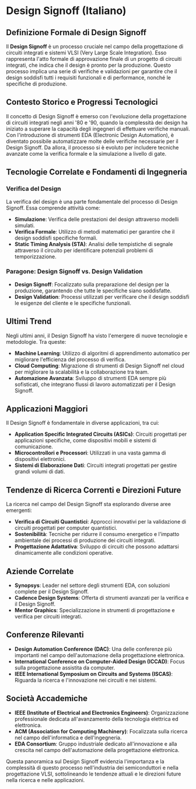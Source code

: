 # Design Signoff (Italiano)

## Definizione Formale di Design Signoff

Il **Design Signoff** è un processo cruciale nel campo della progettazione di circuiti integrati e sistemi VLSI (Very Large Scale Integration). Esso rappresenta l'atto formale di approvazione finale di un progetto di circuiti integrati, che indica che il design è pronto per la produzione. Questo processo implica una serie di verifiche e validazioni per garantire che il design soddisfi tutti i requisiti funzionali e di performance, nonché le specifiche di produzione.

## Contesto Storico e Progressi Tecnologici

Il concetto di Design Signoff è emerso con l'evoluzione della progettazione di circuiti integrati negli anni '80 e '90, quando la complessità dei design ha iniziato a superare la capacità degli ingegneri di effettuare verifiche manuali. Con l'introduzione di strumenti EDA (Electronic Design Automation), è diventato possibile automatizzare molte delle verifiche necessarie per il Design Signoff. Da allora, il processo si è evoluto per includere tecniche avanzate come la verifica formale e la simulazione a livello di gate.

## Tecnologie Correlate e Fondamenti di Ingegneria

### Verifica del Design

La verifica del design è una parte fondamentale del processo di Design Signoff. Essa comprende attività come:

- **Simulazione**: Verifica delle prestazioni del design attraverso modelli simulati.
- **Verifica Formale**: Utilizzo di metodi matematici per garantire che il design soddisfi specifiche formali.
- **Static Timing Analysis (STA)**: Analisi delle tempistiche di segnale attraverso il circuito per identificare potenziali problemi di temporizzazione.

### Paragone: Design Signoff vs. Design Validation

- **Design Signoff**: Focalizzato sulla preparazione del design per la produzione, garantendo che tutte le specifiche siano soddisfatte.
- **Design Validation**: Processi utilizzati per verificare che il design soddisfi le esigenze del cliente e le specifiche funzionali.

## Ultimi Trend

Negli ultimi anni, il Design Signoff ha visto l'emergere di nuove tecnologie e metodologie. Tra queste:

- **Machine Learning**: Utilizzo di algoritmi di apprendimento automatico per migliorare l'efficienza del processo di verifica.
- **Cloud Computing**: Migrazione di strumenti di Design Signoff nel cloud per migliorare la scalabilità e la collaborazione tra team.
- **Automazione Avanzata**: Sviluppo di strumenti EDA sempre più sofisticati, che integrano flussi di lavoro automatizzati per il Design Signoff.

## Applicazioni Maggiori

Il Design Signoff è fondamentale in diverse applicazioni, tra cui:

- **Application Specific Integrated Circuits (ASICs)**: Circuiti progettati per applicazioni specifiche, come dispositivi mobili e sistemi di comunicazione.
- **Microcontrollori e Processori**: Utilizzati in una vasta gamma di dispositivi elettronici.
- **Sistemi di Elaborazione Dati**: Circuiti integrati progettati per gestire grandi volumi di dati.

## Tendenze di Ricerca Correnti e Direzioni Future

La ricerca nel campo del Design Signoff sta esplorando diverse aree emergenti:

- **Verifica di Circuiti Quantistici**: Approcci innovativi per la validazione di circuiti progettati per computer quantistici.
- **Sostenibilità**: Tecniche per ridurre il consumo energetico e l'impatto ambientale dei processi di produzione dei circuiti integrati.
- **Progettazione Adattativa**: Sviluppo di circuiti che possono adattarsi dinamicamente alle condizioni operative.

## Aziende Correlate

- **Synopsys**: Leader nel settore degli strumenti EDA, con soluzioni complete per il Design Signoff.
- **Cadence Design Systems**: Offerta di strumenti avanzati per la verifica e il Design Signoff.
- **Mentor Graphics**: Specializzazione in strumenti di progettazione e verifica per circuiti integrati.

## Conferenze Rilevanti

- **Design Automation Conference (DAC)**: Una delle conferenze più importanti nel campo dell'automazione della progettazione elettronica.
- **International Conference on Computer-Aided Design (ICCAD)**: Focus sulla progettazione assistita da computer.
- **IEEE International Symposium on Circuits and Systems (ISCAS)**: Riguarda la ricerca e l'innovazione nei circuiti e nei sistemi.

## Società Accademiche

- **IEEE (Institute of Electrical and Electronics Engineers)**: Organizzazione professionale dedicata all'avanzamento della tecnologia elettrica ed elettronica.
- **ACM (Association for Computing Machinery)**: Focalizzata sulla ricerca nel campo dell'informatica e dell'ingegneria.
- **EDA Consortium**: Gruppo industriale dedicato all'innovazione e alla crescita nel campo dell'automazione della progettazione elettronica.

Questa panoramica sul Design Signoff evidenzia l'importanza e la complessità di questo processo nell'industria dei semiconduttori e nella progettazione VLSI, sottolineando le tendenze attuali e le direzioni future nella ricerca e nelle applicazioni.